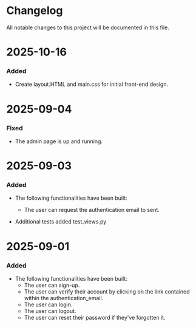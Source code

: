 # Changelog

All notable changes to this project will be documented in this file.

# 2025-10-16
### Added
* Create layout.HTML and main.css for initial front-end design.

# 2025-09-04
### Fixed    
* The admin page is up and running.


# 2025-09-03
### Added    
* The following functionalities have been built:
    * The user can request the authentication email to sent.

* Additional tests added test_views.py


# 2025-09-01
### Added
* The following functionalities have been built:
    * The user can sign-up.
    * The user can verify their account by clicking on the link contained within the authentication_email.
    * The user can login.
    * The user can logout.
    * The user can reset their password if they've forgotten it.
